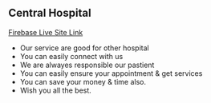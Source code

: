 ## Central Hospital

[Firebase Live Site Link](https://central-hospital-c646d.web.app/)
 
- Our service are good for other hospital 
- You can easily connect with us
- We are alwayes responsible our pastient
- You can easily ensure your appointment & get services  
- You can save your money & time also.
- Wish you all the best.
